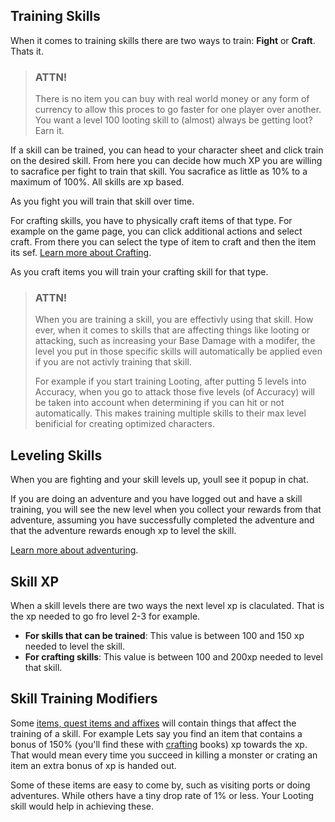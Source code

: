 ## Training Skills

When it comes to training skills there are two ways to train: **Fight** or **Craft**. Thats it.

> ### ATTN!
>
> There is no item you can buy with real world money or any form of currency to allow this proces
> to go faster for one player over another. You want a level 100 looting skill to (almost) always be getting loot? Earn it.

If a skill can be trained, you can head to your character sheet and click train on the desired skill. From here you can decide how much XP you are willing to sacrafice per fight to train that skill. You sacrafice as little as 10% to a maximum of 100%. All skills are xp based.

As you fight you will train that skill over time.

For crafting skills, you have to physically craft items of that type. For example on the game page, you can click additional actions and select craft. From there you can select the type of item to craft and then the item its sef. [Learn more about Crafting]().

As you craft items you will train your crafting skill for that type.

> ### ATTN!
>
> When you are training a skill, you are effectivly using that skill. How ever, when it comes to skills that are affecting things like looting or 
> attacking, such as increasing your Base Damage with a modifer, the level you put in those specific skills will automatically be applied
> even if you are not activly training that skill.
>
> For example if you start training Looting, after putting 5 levels into Accuracy, when you go to attack those five levels (of Accuracy) will be taken into account 
> when determining if you can hit or not automatically. This makes training multiple skills to their max level benificial for creating optimized characters.

## Leveling Skills

When you are fighting and your skill levels up, youll see it popup in chat.

If you are doing an adventure and you have logged out and have a skill training, you will see the new level when you collect your rewards from that adventure, assuming you have successfully completed the adventure and that the adventure rewards enough xp to level the skill.

[Learn more about adventuring](/information/adventure).

## Skill XP

When a skill levels there are two ways the next level xp is claculated. That is the xp needed to go fro level 2-3 for example.

- **For skills that can be trained**: This value is between 100 and 150 xp needed to level the skill.
- **For crafting skills**: This value is between 100 and 200xp needed to level that skill.

## Skill Training Modifiers

Some [items, quest items and affixes]() will contain things that affect the training of a skill. For example Lets say you find an item that contains a bonus of 150% (you'll find these with [crafting](/information/crafting) books) xp towards the xp. That would mean every time you succeed in killing a monster or crating an item an extra bonus of xp is handed out.

Some of these items are easy to come by, such as visiting ports or doing adventures. While others have a tiny drop rate of 1% or less. Your Looting skill would help in achieving these.